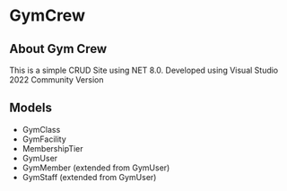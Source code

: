 # GymCrew

## About Gym Crew
This is a simple CRUD Site using NET 8.0. Developed using Visual Studio 2022 Community Version

## Models
* GymClass
* GymFacility
* MembershipTier
* GymUser
* GymMember (extended from GymUser)
* GymStaff (extended from GymUser)
